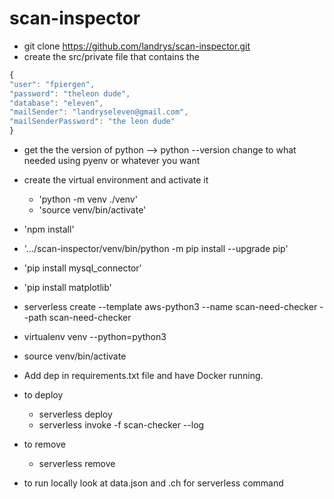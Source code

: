 # scan-inspector

- git clone https://github.com/landrys/scan-inspector.git
- create the src/private file that contains the

```javascript
{
"user": "fpiergen",
"password": "theleon dude",
"database": "eleven", 
"mailSender": "landryseleven@gmail.com",
"mailSenderPassword": "the leon dude" 
}
```
       	
- get the the version of python --> python --version change to what needed using pyenv or whatever you want
- create the virtual environment and activate it
	- 'python -m venv ./venv'
	- 'source venv/bin/activate'
- 'npm install'
- '.../scan-inspector/venv/bin/python -m pip install --upgrade pip'
- 'pip install mysql_connector'
- 'pip install matplotlib'



- serverless create --template aws-python3  --name scan-need-checker  --path scan-need-checker
- virtualenv venv --python=python3
- source venv/bin/activate
- Add dep in requirements.txt file and have Docker running.

- to deploy
  - serverless deploy
  - serverless invoke -f scan-checker --log
- to remove
  - serverless remove
- to run locally look at data.json and .ch for serverless command
